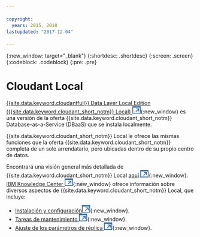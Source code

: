```yaml
---

copyright:
  years: 2015, 2018
lastupdated: "2017-12-04"

---
```


{:new_window: target="_blank"}
{:shortdesc: .shortdesc}
{:screen: .screen}
{:codeblock: .codeblock}
{:pre: .pre}

<!-- Acrolinx: 2017-03-16 -->

# Cloudant Local

[{{site.data.keyword.cloudantfull}} Data Layer Local Edition ({{site.data.keyword.cloudant_short_notm}} Local) ![Icono de enlace externo](../images/launch-glyph.svg "Icono de enlace externo")](https://www.ibm.com/support/knowledgecenter/SSTPQH_1.1.0/com.ibm.cloudant.local.doc/SSTPQH_1.1.0_welcome.html){:new_window}
es una versión de la oferta {{site.data.keyword.cloudant_short_notm}} Database-as-a-Service (DBaaS) que se instala localmente.

{{site.data.keyword.cloudant_short_notm}} Local le ofrece las mismas funciones que la oferta {{site.data.keyword.cloudant_short_notm}} completa de un solo arrendatario, pero ubicadas dentro de su propio centro de datos.

Encontrará una visión general más detallada de {{site.data.keyword.cloudant_short_notm}} Local [aquí ![Icono de enlace externo](../images/launch-glyph.svg "Icono de enlace externo")](https://www.ibm.com/support/knowledgecenter/en/SSTPQH_1.1.0/com.ibm.cloudant.local.install.doc/topics/clinstall_cloudant_local_overview.html){:new_window}.
[IBM Knowledge Center ![Icono de enlace externo](../images/launch-glyph.svg "Icono de enlace externo")](https://www.ibm.com/support/knowledgecenter/en/SSTPQH_1.1.0/com.ibm.cloudant.local.doc/SSTPQH_1.1.0_welcome.html){:new_window}
ofrece información sobre diversos aspectos de {{site.data.keyword.cloudant_short_notm}} Local,
que incluye:

-   [Instalación y configuración![Icono de enlace externo](../images/launch-glyph.svg "Icono de enlace externo")](https://www.ibm.com/support/knowledgecenter/en/SSTPQH_1.1.0/com.ibm.cloudant.local.install.doc/topics/clinstall_installing.html){:new_window}.
-   [Tareas de mantenimiento ![Icono de enlace externo](../images/launch-glyph.svg "Icono de enlace externo")](https://www.ibm.com/support/knowledgecenter/en/SSTPQH_1.1.0/com.ibm.cloudant.local.install.doc/topics/clinstall_maintenance_tasks_overview.html){:new_window}.
-   [Ajuste de los parámetros de réplica ![Icono de enlace externo](../images/launch-glyph.svg "Icono de enlace externo")](https://www.ibm.com/support/knowledgecenter/en/SSTPQH_1.1.0/com.ibm.cloudant.local.install.doc/topics/clinstall_tuning_parameters_replication_cases.html){:new_window}.


